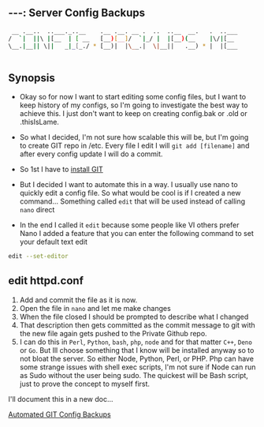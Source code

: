 ---: Server Config Backups
---
```sh
 __ .__..  ..___._..__    .__ .__. __ .  ..  ..__  __.   .  ..___
/  `|  ||\ |[__  | [ __   [__)[__]/  `|_/ |  |[__)(__    |\/|[__ 
\__.|__|| \||   _|_[_./ * [__)|  |\__.|  \|__||   .__) * |  |[___
                                                                 
```
## Synopsis

- Okay so for now I want to start editing some config files, but I want to keep history of my configs, so I'm going to investigate the best way to achieve this. I just don't want to keep on creating config.bak or .old or .thisIsLame.

- So what I decided, I'm not sure how scalable this will be, but I'm going to create GIT repo in /etc. Every file I edit I will `git add [filename]` and after every config update I will do a commit.

- So 1st I have to [install GIT](http://setup.docs.devserv.me/git)

- But I decided I want to automate this in a way. I usually use nano to quickly edit a config file. So what would be cool is if I created a new command... Something called `edit` that will be used instead of calling `nano` direct

- In the end I called it `edit` because some people like VI others prefer Nano I added a feature that you can enter the following command to set your default text edit


```sh
edit --set-editor
```

## edit httpd.conf

1. Add and commit the file as it is now.
1. Open the file in `nano` and let me make changes
1. When the file closed I should be prompted to describe what I changed
1. That description then gets committed as the commit message to git with the new file again gets pushed to the Private Github repo.
1. I can do this in `Perl`, `Python`, `bash`, `php`, `node` and for that matter `C++`, `Deno` or `Go`. But Ill choose something that I know will be installed anyway so to not bloat the server. So either Node, Python, Perl, or PHP. Php can have some strange issues with shell exec scripts, I'm not sure if Node can run as Sudo without the user being sudo. The quickest will be Bash script, just to prove the concept to myself first.

I'll document this in a new doc...

[Automated GIT Config Backups](configBackups/README.md)
